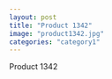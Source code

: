 ```yaml
---
layout: post
title: "Product 1342"
image: "product1342.jpg"
categories: "category1"
---
```

Product 1342
